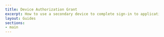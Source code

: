 ```yaml
---
title: Device Authorization Grant
excerpt: How to use a secondary device to complete sign-in to applications
layout: Guides
sections:
- main
---
```


